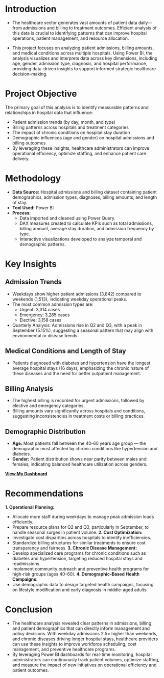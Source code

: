 # Introduction

- The healthcare sector generates vast amounts of patient data daily—from admissions and billing to treatment outcomes. Efficient analysis of this data is crucial to identifying patterns that can improve hospital operations, patient management, and resource allocation.

- This project focuses on analyzing patient admissions, billing amounts, and medical conditions across multiple hospitals. Using Power BI, the analysis visualizes and interprets data across key dimensions, including age, gender, admission type, diagnosis, and hospital performance, providing data-driven insights to support informed strategic healthcare decision-making.
# Project Objective
The primary goal of this analysis is to identify measurable patterns and relationships in hospital data that influence:
- Patient admission trends (by day, month, and type)
- Billing patterns across hospitals and treatment categories
- The impact of chronic conditions on hospital stay duration
- Demographic influences (age and gender) on hospital admissions and billing outcomes
- By leveraging these insights, healthcare administrators can improve operational efficiency, optimize staffing, and enhance patient care delivery.

# Methodology
- **Data Source:** Hospital admissions and billing dataset containing patient demographics, admission types, diagnoses, billing amounts, and length of stay.
- **Tool Used:** Power BI
- **Process:**
   - Data imported and cleaned using Power Query.
   - DAX measures created to calculate KPIs such as total admissions, billing amount, average stay duration, and admission frequency by type.
   - Interactive visualizations developed to analyze temporal and demographic patterns.

# Key Insights
## Admission Trends
- Weekdays show higher patient admissions (3,842) compared to weekends (1,513), indicating weekday operational peaks.
- The most common admission types are:
  - Urgent: 3,314 cases
  - Emergency: 3,285 cases
  - Elective: 3,158 cases
- Quarterly Analysis: Admissions rise in Q2 and Q3, with a peak in September (5.15%), suggesting a seasonal pattern that may align with environmental or disease trends.

## Medical Conditions and Length of Stay
- Patients diagnosed with diabetes and hypertension have the longest average hospital stays (16 days), emphasizing the chronic nature of these diseases and the need for better outpatient management.

## Billing Analysis
- The highest billing is recorded for urgent admissions, followed by elective and emergency categories.
- Billing amounts vary significantly across hospitals and conditions, suggesting inconsistencies in treatment costs or billing practices.

## Demographic Distribution
- **Age:** Most patients fall between the 40–60 years age group — the demographic most affected by chronic conditions like hypertension and diabetes.
- **Gender:** Patient distribution shows near parity between males and females, indicating balanced healthcare utilization across genders.

**[View My Dashboard](https://app.powerbi.com/view?r=eyJrIjoiOGJhMzk4ZGMtZGRkMy00NzgzLThiNGItZjE2NzQ2ZTE3Y2FlIiwidCI6ImZjY2Y0MmRmLTE2ZDktNGU4Ny1hNmUwLWU0OTYyMjAxN2Y3NCJ9)**

# Recommendations
**1. Operational Planning:**
- Allocate more staff during weekdays to manage peak admission loads efficiently.
- Prepare resource plans for Q2 and Q3, particularly in September, to handle seasonal surges in patient volume.
**2. Cost Optimization:**
- Investigate cost disparities across hospitals to identify inefficiencies.
- Standardize billing structures for similar treatments to ensure cost transparency and fairness.
**3. Chronic Disease Management:**
- Develop specialized care programs for chronic conditions such as diabetes and hypertension, targeting reduced hospital stays and readmissions.
- Implement community outreach and preventive health programs for high-risk groups (ages 40–60).
**4. Demographic-Based Health Campaigns:**
- Use demographic data to design targeted health campaigns, focusing on lifestyle modification and early diagnosis in middle-aged adults.

# Conclusion

- The healthcare analysis revealed clear patterns in admissions, billing, and patient demographics that can directly inform management and policy decisions. With weekday admissions 2.5× higher than weekends, and chronic diseases driving longer hospital stays, healthcare providers can use these insights to improve workforce scheduling, cost management, and preventive healthcare programs.
- By leveraging Power BI dashboards for real-time monitoring, hospital administrators can continuously track patient volumes, optimize staffing, and measure the impact of new initiatives on operational efficiency and patient outcomes.
